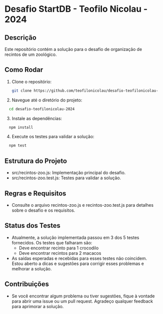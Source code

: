 # Desafio StartDB - Teofilo Nicolau - 2024

## Descrição

Este repositório contém a solução para o desafio de organização de recintos de um zoológico.

## Como Rodar

1. Clone o repositório:
   ```bash
   git clone https://github.com/teofilonicolau/desafio-teofilonicolau-2024.git

    ```
   
2. Navegue até o diretório do projeto:

 ```bash
   cd desafio-teofilonicolau-2024

 ```

3. Instale as dependências:

 ```bash
   npm install

 ```
4. Execute os testes para validar a solução:

```bash
  npm test


 ```
## Estrutura do Projeto
 - src/recintos-zoo.js: Implementação principal do desafio.
 - src/recintos-zoo.test.js: Testes para validar a solução.

## Regras e Requisitos
 - Consulte o arquivo recintos-zoo.js e recintos-zoo.test.js para detalhes sobre o desafio e os requisitos.

## Status dos Testes
 - Atualmente, a solução implementada passou em 3 dos 5 testes fornecidos. Os testes que falharam são:
   -  Deve encontrar recinto para 1 crocodilo
   -  Deve encontrar recintos para 2 macacos
 - As saídas esperadas e recebidas para esses testes não coincidem. Estou aberto a dicas e sugestões para corrigir esses problemas e melhorar a solução.

 ## Contribuições
  - Se você encontrar algum problema ou tiver sugestões, fique à vontade para abrir uma issue ou um pull request. Agradeço qualquer feedback para aprimorar a solução.
          






   

   
